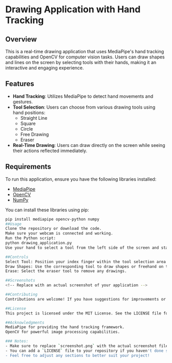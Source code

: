 # Drawing Application with Hand Tracking

## Overview
This is a real-time drawing application that uses MediaPipe's hand tracking capabilities and OpenCV for computer vision tasks. Users can draw shapes and lines on the screen by selecting tools with their hands, making it an interactive and engaging experience.

## Features
- **Hand Tracking**: Utilizes MediaPipe to detect hand movements and gestures.
- **Tool Selection**: Users can choose from various drawing tools using hand positions:
  - Straight Line
  - Square
  - Circle
  - Free Drawing
  - Eraser
- **Real-Time Drawing**: Users can draw directly on the screen while seeing their actions reflected immediately.

## Requirements
To run this application, ensure you have the following libraries installed:
- [MediaPipe](https://pypi.org/project/mediapipe/)
- [OpenCV](https://pypi.org/project/opencv-python/)
- [NumPy](https://numpy.org/)

You can install these libraries using pip:
```bash
pip install mediapipe opencv-python numpy
##Usage
Clone the repository or download the code.
Make sure your webcam is connected and working.
Run the Python script:
python drawing_application.py
Use your hand to select a tool from the left side of the screen and start drawing!

##Controls
Select Tool: Position your index finger within the tool selection area to choose a drawing tool.
Draw Shapes: Use the corresponding tool to draw shapes or freehand on the canvas.
Erase: Select the eraser tool to remove any drawings.

##Screenshots
<!-- Replace with an actual screenshot of your application -->

##Contributing
Contributions are welcome! If you have suggestions for improvements or new features, please create an issue or submit a pull request.

##License
This project is licensed under the MIT License. See the LICENSE file for more details.

##Acknowledgments
MediaPipe for providing the hand tracking framework.
OpenCV for powerful image processing capabilities.

### Notes:
- Make sure to replace `screenshot.png` with the actual screenshot file of your application.
- You can add a `LICENSE` file to your repository if you haven't done so already, and make sure to link it properly in the README.
- Feel free to adjust any sections to better suit your project!
